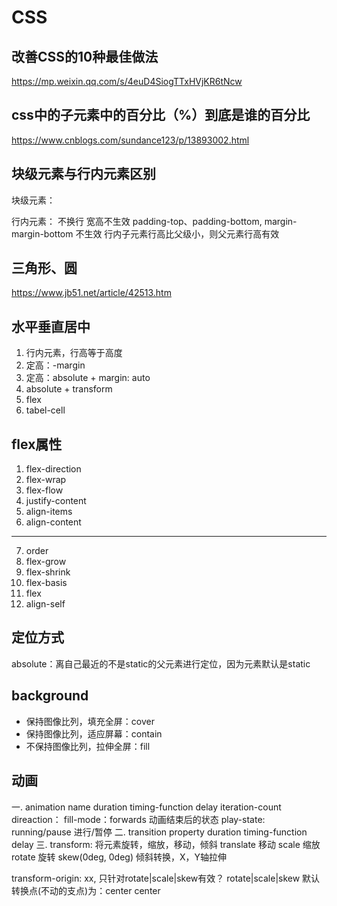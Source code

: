 # CSS

## 改善CSS的10种最佳做法
https://mp.weixin.qq.com/s/4euD4SiogTTxHVjKR6tNcw

## css中的子元素中的百分比（%）到底是谁的百分比
https://www.cnblogs.com/sundance123/p/13893002.html

## 块级元素与行内元素区别
块级元素：

行内元素：
  不换行
  宽高不生效
  padding-top、padding-bottom, margin-margin-bottom 不生效
  行内子元素行高比父级小，则父元素行高有效
  

## 三角形、圆
https://www.jb51.net/article/42513.htm

## 水平垂直居中
1. 行内元素，行高等于高度
2. 定高：-margin
3. 定高：absolute + margin: auto
4. absolute + transform
5. flex
6. tabel-cell

## flex属性
1. flex-direction
2. flex-wrap
3. flex-flow
4. justify-content
5. align-items
6. align-content
-----------------
7. order
8. flex-grow
9. flex-shrink
10. flex-basis
11. flex
12. align-self

## 定位方式
absolute：离自己最近的不是static的父元素进行定位，因为元素默认是static

## background
* 保持图像比列，填充全屏：cover
* 保持图像比列，适应屏幕：contain
* 不保持图像比列，拉伸全屏：fill

## 动画
一. animation
name
duration
timing-function
delay
iteration-count
direaction： 
fill-mode：forwards 动画结束后的状态
play-state: running/pause 进行/暂停
二. transition
property
duration
timing-function
delay
三. transform: 将元素旋转，缩放，移动，倾斜
translate 移动
scale 缩放
rotate 旋转
skew(0deg, 0deg) 倾斜转换，X，Y轴拉伸

transform-origin: xx, 只针对rotate|scale|skew有效？
rotate|scale|skew 默认转换点(不动的支点)为：center center
